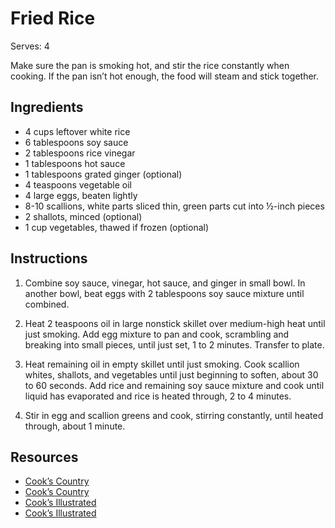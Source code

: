 # Fried Rice

Serves: 4

Make sure the pan is smoking hot, and stir the rice constantly when cooking. If the pan isn’t hot enough, the food will steam and stick together.

## Ingredients

* 4 cups leftover white rice
* 6 tablespoons soy sauce
* 2 tablespoons rice vinegar
* 1 tablespoons hot sauce
* 1 tablespoons grated ginger (optional)
* 4 teaspoons vegetable oil
* 4 large eggs, beaten lightly
* 8-10 scallions, white parts sliced thin, green parts cut into ½-inch pieces
* 2 shallots, minced (optional)
* 1 cup vegetables, thawed if frozen (optional)

## Instructions

1. Combine soy sauce, vinegar, hot sauce, and ginger in small bowl. In another bowl, beat eggs with 2 tablespoons soy sauce mixture until combined.

2. Heat 2 teaspoons oil in large nonstick skillet over medium-high heat until just smoking. Add egg mixture to pan and cook, scrambling and breaking into small pieces, until just set, 1 to 2 minutes. Transfer to plate.

3. Heat remaining oil in empty skillet until just smoking. Cook scallion whites, shallots, and vegetables until just beginning to soften, about 30 to 60 seconds. Add rice and remaining soy sauce mixture and cook until liquid has evaporated and rice is heated through, 2 to 4 minutes.

4. Stir in egg and scallion greens and cook, stirring constantly, until heated through, about 1 minute.

## Resources

* [Cook’s Country](http://www.cookscountry.com/recipes/3383-pork-fried-rice)
* [Cook’s Country](http://www.cookscountry.com/recipes/4113-vegetable-fried-rice)
* [Cook’s Illustrated](https://www.cooksillustrated.com/recipes/309-fried-rice-with-peas-and-bean-sprouts)
* [Cook’s Illustrated](https://www.cooksillustrated.com/recipes/310-fried-rice-with-shrimp-pork-and-peas)
